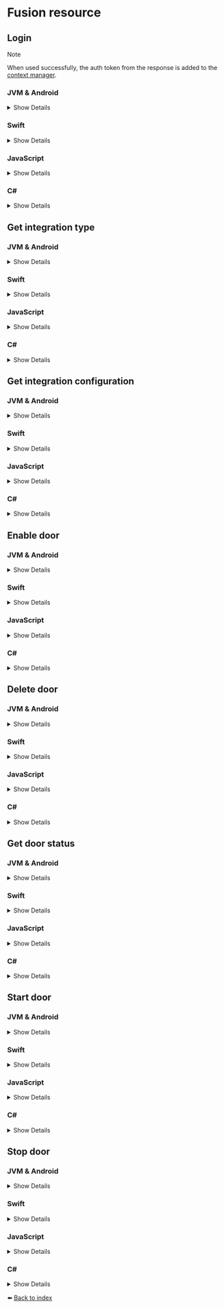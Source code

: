# Fusion resource

## Login

> [!NOTE]  
> When used successfully, the auth token from the response is added to the [context manager](06_CONTEXT-MANAGER.md).

### JVM & Android
<details>
<summary>Show Details</summary>

```kotlin
val response = sdk.fusion().login("EMAIL", "PASSWORD")
```

💡 **Note:** In Java, use the `fusionAsync` function, which returns a `CompletableFuture<Void>` instead.
</details>

### Swift
<details>
<summary>Show Details</summary>

```swift
sdk.fusion().login(email: "EMAIL", password: "PASSWORD")
```
</details>

### JavaScript
<details>
<summary>Show Details</summary>

```js
const response = await doordeck.com.doordeck.multiplatform.sdk.api.fusion().login("EMAIL", "PASSWORD");
```
</details>

### C#
<details>
<summary>Show Details</summary>

```csharp
var data = new FusionLoginData("EMAIL", "PASSWORD");
var response = sdk.GetFusion().Login(data);
```
</details>

## Get integration type

### JVM & Android
<details>
<summary>Show Details</summary>

```kotlin
val response = sdk.fusion().getIntegrationType()
```

💡 **Note:** In Java, use the `getIntegrationTypeAsync` function, which returns a `CompletableFuture<IntegrationTypeResponse>` instead.
</details>

### Swift
<details>
<summary>Show Details</summary>

```swift
let response = sdk.fusion().getIntegrationType()
```
</details>

### JavaScript
<details>
<summary>Show Details</summary>

```js
const response = await doordeck.com.doordeck.multiplatform.sdk.api.fusion().getIntegrationType();
```
</details>

### C#
<details>
<summary>Show Details</summary>

```csharp
var response = sdk.GetFusion().GetIntegrationType();
```
</details>

## Get integration configuration

### JVM & Android
<details>
<summary>Show Details</summary>

```kotlin
val response = sdk.fusion().getIntegrationConfiguration("TYPE")
```

💡 **Note:** In Java, use the `getIntegrationConfigurationAsync` function, which returns a `CompletableFuture<List<IntegrationConfigurationResponse>>` instead.
</details>

### Swift
<details>
<summary>Show Details</summary>

```swift
let response = sdk.fusion().getIntegrationConfiguration(type: "TYPE")
```
</details>

### JavaScript
<details>
<summary>Show Details</summary>

```js
const response = await doordeck.com.doordeck.multiplatform.sdk.api.fusion().getIntegrationConfiguration("TYPE");
```
</details>

### C#
<details>
<summary>Show Details</summary>

```csharp
var data = new GetIntegrationConfigurationData("TYPE");
var response = sdk.GetFusion().GetIntegrationConfiguration(data);
```
</details>

## Enable door

### JVM & Android
<details>
<summary>Show Details</summary>

```kotlin
val controller = Fusion.DemoController()
sdk.fusion().enableDoor("NAME", "SITE_ID", controller)
```

💡 **Note:** In Java, use the `enableDoorAsync` function, which returns a `CompletableFuture<Void>` instead.
</details>

### Swift
<details>
<summary>Show Details</summary>

```swift
let controller = Fusion.DemoController()
sdk.fusion().enableDoor(name: "NAME", siteId: "SITE_ID", controller: controller)
```
</details>

### JavaScript
<details>
<summary>Show Details</summary>

```js
const fusion = doordeck.com.doordeck.multiplatform.sdk.model.data.Fusion;
const controller = new fusion.DemoController(8080);
await doordeck.com.doordeck.multiplatform.sdk.api.fusion().enableDoor("NAME", "SITE_ID", controller);
```
</details>

### C#
<details>
<summary>Show Details</summary>

```csharp
var controllerData = new DemoController();
var data = new EnableDoorData("NAME", "SITE_ID", controllerData);
sdk.GetFusion().EnableDoor(data);
```
</details>

## Delete door

### JVM & Android
<details>
<summary>Show Details</summary>

```kotlin
sdk.fusion().deleteDoor("DEVICE_ID")
```

💡 **Note:** In Java, use the `deleteDoorAsync` function, which returns a `CompletableFuture<Void>` instead.
</details>

### Swift
<details>
<summary>Show Details</summary>

```swift
sdk.fusion().deleteDoor(deviceId: "DEVICE_ID")
```
</details>

### JavaScript
<details>
<summary>Show Details</summary>

```js
await doordeck.com.doordeck.multiplatform.sdk.api.fusion().deleteDoor("DEVICE_ID");
```
</details>

### C#
<details>
<summary>Show Details</summary>

```csharp
var data = new DeviceIdData("DEVICE_ID");
sdk.GetFusion().DeleteDoor(data);
```
</details>

## Get door status

### JVM & Android
<details>
<summary>Show Details</summary>

```kotlin
val response = sdk.fusion().getDoorStatus("DEVICE_ID")
```

💡 **Note:** In Java, use the `getDoorStatusAsync` function, which returns a `CompletableFuture<DoorStateResponse>` instead.
</details>

### Swift
<details>
<summary>Show Details</summary>

```swift
let response = sdk.fusion().getDoorStatus(deviceId: "DEVICE_ID")
```
</details>

### JavaScript
<details>
<summary>Show Details</summary>

```js
const response = await doordeck.com.doordeck.multiplatform.sdk.api.fusion().getDoorStatus("DEVICE_ID");
```
</details>

### C#
<details>
<summary>Show Details</summary>

```csharp
var data = new DeviceIdData("DEVICE_ID");
var response = sdk.GetFusion().GetDoorStatus(data);
```
</details>

## Start door

### JVM & Android
<details>
<summary>Show Details</summary>

```kotlin
sdk.fusion().startDoor("DEVICE_ID")
```

💡 **Note:** In Java, use the `startDoorAsync` function, which returns a `CompletableFuture<Void>` instead.
</details>

### Swift
<details>
<summary>Show Details</summary>

```swift
sdk.fusion().startDoor(deviceId: "DEVICE_ID")
```
</details>

### JavaScript
<details>
<summary>Show Details</summary>

```js
await doordeck.com.doordeck.multiplatform.sdk.api.fusion().startDoor("DEVICE_ID");
```
</details>

### C#
<details>
<summary>Show Details</summary>

```csharp
var data = new DeviceIdData("DEVICE_ID");
sdk.GetFusion().StartDoor(data);
```
</details>

## Stop door

### JVM & Android
<details>
<summary>Show Details</summary>

```kotlin
sdk.fusion().stopDoor("DEVICE_ID")
```

💡 **Note:** In Java, use the `stopDoorAsync` function, which returns a `CompletableFuture<Void>` instead.
</details>

### Swift
<details>
<summary>Show Details</summary>

```swift
sdk.fusion().stopDoor(deviceId: "DEVICE_ID")
```
</details>

### JavaScript
<details>
<summary>Show Details</summary>

```js
await doordeck.com.doordeck.multiplatform.sdk.api.fusion().stopDoor("DEVICE_ID");
```
</details>

### C#
<details>
<summary>Show Details</summary>

```csharp
var data = new DeviceIdData("DEVICE_ID");
sdk.GetFusion().StopDoor(data);
```
</details>

:arrow_left: [Back to index](01_INDEX.md)
